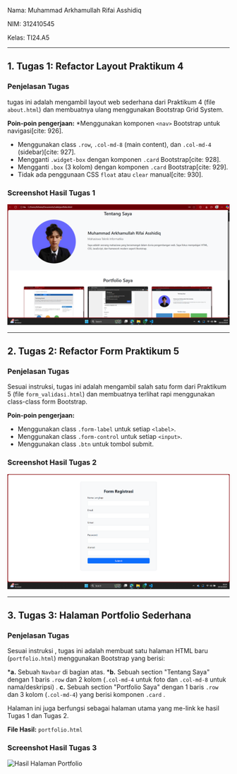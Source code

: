 
Nama: Muhammad Arkhamullah Rifai Asshidiq

NIM: 312410545

Kelas: TI24.A5

---

## 1. Tugas 1: Refactor Layout Praktikum 4

### Penjelasan Tugas
tugas ini adalah mengambil layout web sederhana dari Praktikum 4 (file `about.html`) dan membuatnya ulang menggunakan Bootstrap Grid System.

**Poin-poin pengerjaan:**
*Menggunakan komponen `<nav>` Bootstrap untuk navigasi[cite: 926].
* Menggunakan class `.row`, `.col-md-8` (main content), dan `.col-md-4` (sidebar)[cite: 927].
* Mengganti `.widget-box` dengan komponen `.card` Bootstrap[cite: 928].
* Mengganti `.box` (3 kolom) dengan komponen `.card` Bootstrap[cite: 929].
* Tidak ada penggunaan CSS `float` atau `clear` manual[cite: 930].



### Screenshot Hasil Tugas 1
![Hasil Refactor Layout Praktikum 4](https://github.com/MuhammadArkham/Lab6Web/blob/main/Screenshot%202025-10-29%20182404.png?raw=true)

---

## 2. Tugas 2: Refactor Form Praktikum 5

### Penjelasan Tugas
Sesuai instruksi, tugas ini adalah mengambil salah satu form dari Praktikum 5 (file `form_validasi.html`) dan membuatnya terlihat rapi menggunakan class-class form Bootstrap.

**Poin-poin pengerjaan:**
* Menggunakan class `.form-label` untuk setiap `<label>`.
* Menggunakan class `.form-control` untuk setiap `<input>`.
* Menggunakan class `.btn` untuk tombol submit.


### Screenshot Hasil Tugas 2
![Hasil Refactor Form Praktikum 5](https://github.com/MuhammadArkham/Lab6Web/blob/main/Screenshot%202025-10-29%20182442.png?raw=true)

---

## 3. Tugas 3: Halaman Portfolio Sederhana

### Penjelasan Tugas
Sesuai instruksi , tugas ini adalah membuat satu halaman HTML baru (`portfolio.html`) menggunakan Bootstrap yang berisi:

***a.** Sebuah `Navbar` di bagian atas.
***b.** Sebuah section "Tentang Saya" dengan 1 baris `.row` dan 2 kolom (`.col-md-4` untuk foto dan `.col-md-8` untuk nama/deskripsi) .
**c.** Sebuah section "Portfolio Saya" dengan 1 baris `.row` dan 3 kolom (`.col-md-4`) yang berisi komponen `.card` .

Halaman ini juga berfungsi sebagai halaman utama yang me-link ke hasil Tugas 1 dan Tugas 2.

**File Hasil:** `portfolio.html`

### Screenshot Hasil Tugas 3
![Hasil Halaman Portfolio](foto3.png)
